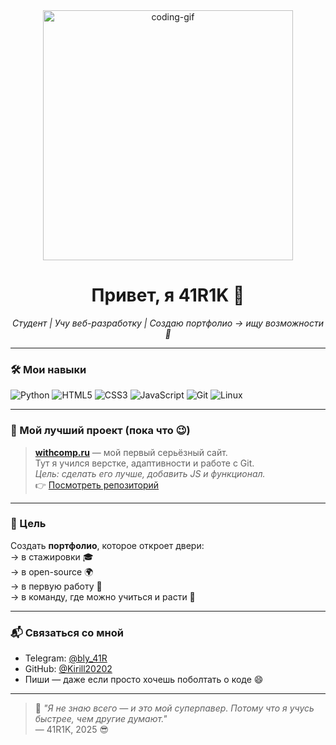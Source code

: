 <!--
  ____    ____  _   _    _    _   _  ____  ____  
 |  _ \  / __ \| | | |  / \  | \ | |/ __ \|  _ \ 
 | |_) || |  | | | | | / _ \ |  \| | |  | | |_) |
 |  _ < | |  | | | | |/ ___ \| |\  | |  | |  __/ 
 |_| \_\ \____/|_| |_/_/   \_\_| \_|\____/|_|  

Привет! 👋 Я 41R1K — студент, который превращает кофе в код ☕→💻
-->

<div align="center">
  <img src="https://media.giphy.com/media/3o7TKSjRrfIPjeUGO8/giphy.gif" width="400" alt="coding-gif">
  <h1>Привет, я 41R1K 👋</h1>
  <p><em>Студент | Учу веб-разработку | Создаю портфолио → ищу возможности 🚀</em></p>
</div>

---

### 🛠️ Мои навыки

![Python](https://img.shields.io/badge/-Python-3776AB?style=flat&logo=python&logoColor=white)
![HTML5](https://img.shields.io/badge/-HTML5-E34F26?style=flat&logo=html5&logoColor=white)
![CSS3](https://img.shields.io/badge/-CSS3-1572B6?style=flat&logo=css3&logoColor=white)
![JavaScript](https://img.shields.io/badge/-JavaScript-F7DF1E?style=flat&logo=javascript&logoColor=black)
![Git](https://img.shields.io/badge/-Git-F05032?style=flat&logo=git&logoColor=white)
![Linux](https://img.shields.io/badge/-Linux-FCC624?style=flat&logo=linux&logoColor=black)

---

### 🌟 Мой лучший проект (пока что 😉)

> **[withcomp.ru](https://withcomp.ru)** — мой первый серьёзный сайт.  
> Тут я учился верстке, адаптивности и работе с Git.  
> *Цель: сделать его лучше, добавить JS и функционал.*  
> 👉 [Посмотреть репозиторий](https://github.com/Kirill20202/withcomp)

---

### 🎯 Цель

Создать **портфолио**, которое откроет двери:  
→ в стажировки 🎓  
→ в open-source 🌍  
→ в первую работу 💼  
→ в команду, где можно учиться и расти 🚀

---

### 📬 Связаться со мной

- Telegram: [@bly_41R](https://t.me/bly_41R)  
- GitHub: [@Kirill20202](https://github.com/Kirill20202)  
- Пиши — даже если просто хочешь поболтать о коде 😄

---


> 🧠 *"Я не знаю всего — и это мой суперпавер. Потому что я учусь быстрее, чем другие думают."*  
> — 41R1K, 2025 😎
